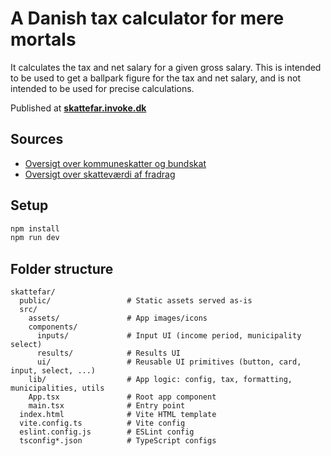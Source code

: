 # A Danish tax calculator for mere mortals

It calculates the tax and net salary for a given gross salary. This is intended to be used to get a ballpark figure for the tax and net salary, and is not intended to be used for precise calculations.

Published at **[skattefar.invoke.dk](https://skattefar.invoke.dk)**

## Sources

- [Oversigt over kommuneskatter og bundskat](https://skm.dk/tal-og-metode/satser/oversigt-over-kommuneskatter)
- [Oversigt over skatteværdi af fradrag](https://skm.dk/tal-og-metode/satser/skatte-og-afgiftsberegning/skattevaerdi-af-fradrag-i-2024)

## Setup

```bash
npm install
npm run dev
```

## Folder structure

```
skattefar/
  public/                 # Static assets served as-is
  src/
    assets/               # App images/icons
    components/
      inputs/             # Input UI (income period, municipality select)
      results/            # Results UI
      ui/                 # Reusable UI primitives (button, card, input, select, ...)
    lib/                  # App logic: config, tax, formatting, municipalities, utils
    App.tsx               # Root app component
    main.tsx              # Entry point
  index.html              # Vite HTML template
  vite.config.ts          # Vite config
  eslint.config.js        # ESLint config
  tsconfig*.json          # TypeScript configs
```
